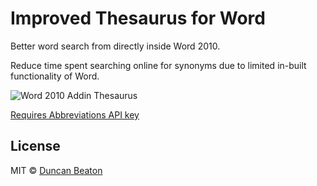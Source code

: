 # Improved Thesaurus for Word

Better word search from directly inside Word 2010.

Reduce time spent searching online for synonyms due to limited in-built functionality of Word.

![Word 2010 Addin Thesaurus](https://github.com/dunckr/word-thesaurus/raw/master/sample.jpg)

[Requires Abbreviations API key](http://www.abbreviations.com/api.php) 

## License

MIT © [Duncan Beaton](http://dunckr.com)
